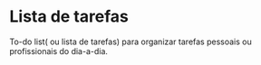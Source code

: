 # Lista de tarefas
To-do list( ou lista de tarefas) para organizar tarefas pessoais ou profissionais do dia-a-dia.
